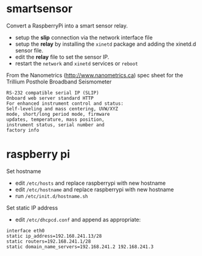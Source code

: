 # smartsensor

Convert a RaspberryPi into a smart sensor relay.
* setup the __slip__ connection via the network interface file
* setup the __relay__ by installing the `xinetd` package and adding the xinetd.d sensor file.
* edit the __relay__ file to set the sensor IP.
* restart the `network` and `xinetd` services or `reboot`


From the Nanometrics (http://www.nanometrics.ca) spec sheet for the Trillium Posthole Broadband Seismometer
````
RS-232 compatible serial IP (SLIP)
Onboard web server standard HTTP
For enhanced instrument control and status:
Self-leveling and mass centering, UVW/XYZ
mode, short/long period mode, firmware
updates, temperature, mass position,
instrument status, serial number and
factory info
````

# raspberry pi

Set hostname
* edit `/etc/hosts` and replace raspberrypi with new hostname
* edit `/etc/hostname` and replace raspberrypi with new hostname
* run `/etc/init.d/hostname.sh`

Set static IP address
* edit `/etc/dhcpcd.conf` and append as appropriate:

````
interface eth0
static ip_address=192.168.241.13/28
static routers=192.168.241.1/28
static domain_name_servers=192.168.241.2 192.168.241.3
````
